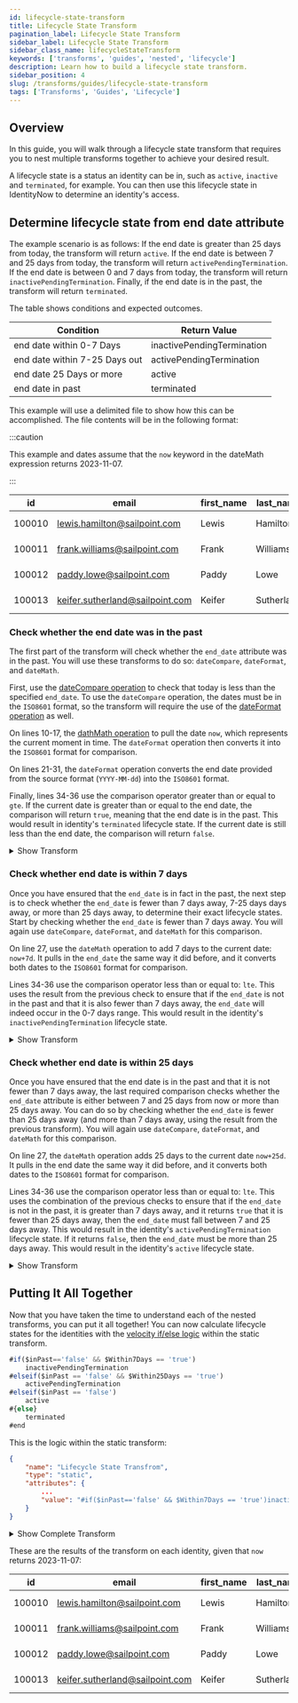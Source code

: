```yaml
---
id: lifecycle-state-transform
title: Lifecycle State Transform
pagination_label: Lifecycle State Transform
sidebar_label: Lifecycle State Transform
sidebar_class_name: lifecycleStateTransform
keywords: ['transforms', 'guides', 'nested', 'lifecycle']
description: Learn how to build a lifecycle state transform.
sidebar_position: 4
slug: /transforms/guides/lifecycle-state-transform
tags: ['Transforms', 'Guides', 'Lifecycle']
---
```


## Overview

In this guide, you will walk through a lifecycle state transform that requires you to nest multiple transforms together to achieve your desired result.

A lifecycle state is a status an identity can be in, such as `active`, `inactive` and `terminated`, for example. You can then use this lifecycle state in IdentityNow to determine an identity's access. 

## Determine lifecycle state from end date attribute

The example scenario is as follows: If the end date is greater than 25 days from today, the transform will return `active`. If the end date is between 7 and 25 days from today, the transform will return `activePendingTermination`. If the end date is between 0 and 7 days from today, the transform will return `inactivePendingTermination`. Finally, if the end date is in the past, the transform will return `terminated`.

The table shows conditions and expected outcomes.

| Condition                     | Return Value               |
| ----------------------------- | -------------------------- |
| end date within 0-7 Days      | inactivePendingTermination |
| end date within 7-25 Days out | activePendingTermination   |
| end date 25 Days or more      | active                     |
| end date in past              | terminated                 |

This example will use a delimited file to show how this can be accomplished. The file contents will be in the following format:

:::caution

This example and dates assume that the `now` keyword in the dateMath expression returns 2023-11-07.

:::

| id     | email                        | first_name | last_name | end_date   |
| ------ | ---------------------------- | ---------- | --------- | ---------- |
| 100010 | lewis.hamilton@sailpoint.com | Lewis      | Hamilton  | 2023-11-01 |
| 100011 | frank.williams@sailpoint.com | Frank      | Williams  | 2023-11-09 |
| 100012 | paddy.lowe@sailpoint.com     | Paddy      | Lowe      | 2023-11-25 |
| 100013 | keifer.sutherland@sailpoint.com | Keifer | Sutherland | 2023-12-25 |

### Check whether the end date was in the past 

The first part of the transform will check whether the `end_date` attribute was in the past. You will use these transforms to do so: `dateCompare`, `dateFormat`, and `dateMath`.

First, use the [dateCompare operation](../operations/date-compare.md) to check that today is less than the specified `end_date`. To use the `dateCompare` operation, the dates must be in the `ISO8601` format, so the transform will require the use of the [dateFormat operation](../operations/date-format.md) as well. 

On lines 10-17, the [dathMath operation](../operations/date-math.md) to pull the date `now`, which represents the current moment in time. The `dateFormat` operation then converts it into the `ISO8601` format for comparison.

On lines 21-31, the `dateFormat` operation converts the end date provided from the source format (`YYYY-MM-dd`) into the `ISO8601` format. 

Finally, lines 34-36 use the comparison operator greater than or equal to `gte`. If the current date is greater than or equal to the end date, the comparison will return `true`, meaning that the end date is in the past. This would result in identity's `terminated` lifecycle state. If the current date is still less than the end date, the comparison will return `false`. 

<details>
<summary>Show Transform</summary>

```json showLineNumbers
{
  "type": "static",
  "attributes": {
    "inPast": {
      "type": "dateCompare",
      "attributes": {
        "firstDate": {
          "type": "dateFormat",
          "attributes": {
            "input": {
              "type": "dateMath",
              "attributes": {
                "expression": "now"
              }
            },
            "inputFormat": "yyyy-MM-dd'T'HH:mm",
            "outputFormat": "ISO8601"
          }
        },
        "secondDate": {
          "type": "dateFormat",
          "attributes": {
            "input": {
              "type": "accountAttribute",
              "attributes": {
                "sourceName": "Example CSV",
                "attributeName": "end_date"
              }
            },
            "inputFormat": "YYYY-MM-dd",
            "outputFormat": "ISO8601"
          }
        },
        "operator": "gte",
        "positiveCondition": "true",
        "negativeCondition": "false"
      }
    },
    "value": "$inPast"
  }
}
```

</details>

### Check whether end date is within 7 days

Once you have ensured that the `end_date` is in fact in the past, the next step is to check whether the `end_date` is fewer than 7 days away, 7-25 days days away, or more than 25 days away, to determine their exact lifecycle states. Start by checking whether the `end_date` is fewer than 7 days away. You will again use `dateCompare`, `dateFormat`, and `dateMath` for this comparison. 

On line 27, use the `dateMath` operation to add 7 days to the current date: `now+7d`. It pulls in the `end_date` the same way it did before, and it converts both dates to the `ISO8601` format for comparison.

Lines 34-36 use the comparison operator less than or equal to: `lte`. This uses the result from the previous check to ensure that if the `end_date` is not in the past and that it is also fewer than 7 days away, the `end_date` will indeed occur in the 0-7 days range. This would result in the identity's `inactivePendingTermination` lifecycle state. 

<details>
    <summary>Show Transform</summary>

```json showLineNumbers
{
  "type": "static",
  "attributes": {
    "Within7Days": {
      "type": "dateCompare",
      "attributes": {
        "firstDate": {
          "type": "dateFormat",
          "attributes": {
            "input": {
              "type": "accountAttribute",
              "attributes": {
                "sourceName": "Example CSV",
                "attributeName": "end_date"
              }
            },
            "inputFormat": "yyyy-MM-dd",
            "outputFormat": "ISO8601"
          }
        },
        "secondDate": {
          "type": "dateFormat",
          "attributes": {
            "input": {
              "type": "dateMath",
              "attributes": {
                "expression": "now+7d"
              }
            },
            "inputFormat": "yyyy-MM-dd'T'HH:mm",
            "outputFormat": "ISO8601"
          }
        },
        "operator": "lte",
        "positiveCondition": "true",
        "negativeCondition": "false"
      }
    },
    "value": "$Within7Days"
  }
}
```

</details>

### Check whether end date is within 25 days

Once you have ensured that the end date is in the past and that it is not fewer than 7 days away, the last required comparison checks whether the `end_date` attribute is either between 7 and 25 days from now or more than 25 days away. You can do so by checking whether the `end_date` is fewer than 25 days away (and more than 7 days away, using the result from the previous transform). You will again use `dateCompare`, `dateFormat`, and `dateMath` for this comparison.

On line 27, the `dateMath` operation adds 25 days to the current date `now+25d`. It pulls in the end date the same way it did before, and it converts both dates to the `ISO8601` format for comparison.

Lines 34-36 use the comparison operator less than or equal to: `lte`. This uses the combination of the previous checks to ensure that if the `end_date` is not in the past, it is greater than 7 days away, and it returns `true` that it is fewer than 25 days away, then the `end_date` must fall between 7 and 25 days away. This would result in the identity's `activePendingTermination` lifecycle state. If it returns `false`, then the `end_date` must be more than 25 days away. This would result in the identity's `active` lifecycle state. 

<details>
    <summary>Show Transform</summary>

```json showLineNumbers
{
  "type": "static",
  "attributes": {
    "Within25Days": {
      "type": "dateCompare",
      "attributes": {
        "firstDate": {
          "type": "dateFormat",
          "attributes": {
            "input": {
              "type": "accountAttribute",
              "attributes": {
                "sourceName": "Example CSV",
                "attributeName": "end_date"
              }
            },
            "inputFormat": "yyyy-MM-dd",
            "outputFormat": "ISO8601"
          }
        },
        "secondDate": {
          "type": "dateFormat",
          "attributes": {
            "input": {
              "type": "dateMath",
              "attributes": {
                "expression": "now+25d"
              }
            },
            "inputFormat": "yyyy-MM-dd'T'HH:mm",
            "outputFormat": "ISO8601"
          }
        },
        "operator": "lte",
        "positiveCondition": "true",
        "negativeCondition": "false"
      }
    },
    "value": "$Within25Days"
  }
}
```

</details>

## Putting It All Together

Now that you have taken the time to understand each of the nested transforms, you can put it all together! You can now calculate lifecycle states for the identities with the [velocity if/else logic](https://people.apache.org/~henning/velocity/html/ch05s03.html) within the static transform.

```javascript
#if($inPast=='false' && $Within7Days == 'true')
    inactivePendingTermination
#elseif($inPast == 'false' && $Within25Days == 'true')
    activePendingTermination
#elseif($inPast == 'false')
    active
#{else}
    terminated
#end
```

This is the logic within the static transform: 

```json
{
    "name": "Lifecycle State Transfrom",
    "type": "static",
    "attributes": {
        ...
        "value": "#if($inPast=='false' && $Within7Days == 'true')inactivePendingTermination#elseif($inPast == 'false' && $Within25Days == 'true')activePendingTermination#elseif($inPast == 'false')active#{else}terminated#end"
    }
}
```

<details>
    <summary>Show Complete Transform</summary>

```json
{
  "name": "Lifecycle State Transfrom",
  "type": "static",
  "attributes": {
    "inPast": {
      "type": "dateCompare",
      "attributes": {
        "firstDate": {
          "type": "dateFormat",
          "attributes": {
            "input": {
              "type": "dateMath",
              "attributes": {
                "expression": "now"
              }
            },
            "inputFormat": "yyyy-MM-dd'T'HH:mm",
            "outputFormat": "ISO8601"
          }
        },
        "secondDate": {
          "type": "dateFormat",
          "attributes": {
            "input": {
              "type": "accountAttribute",
              "attributes": {
                "sourceName": "Example CSV",
                "attributeName": "end_date"
              }
            },
            "inputFormat": "YYYY-MM-dd",
            "outputFormat": "ISO8601"
          }
        },
        "operator": "gte",
        "positiveCondition": "true",
        "negativeCondition": "false"
      }
    },
    "Within7Days": {
      "type": "dateCompare",
      "attributes": {
        "firstDate": {
          "type": "dateFormat",
          "attributes": {
            "input": {
              "type": "accountAttribute",
              "attributes": {
                "sourceName": "Example CSV",
                "attributeName": "end_date"
              }
            },
            "inputFormat": "yyyy-MM-dd",
            "outputFormat": "ISO8601"
          }
        },
        "secondDate": {
          "type": "dateFormat",
          "attributes": {
            "input": {
              "type": "dateMath",
              "attributes": {
                "expression": "now+7d"
              }
            },
            "inputFormat": "yyyy-MM-dd'T'HH:mm",
            "outputFormat": "ISO8601"
          }
        },
        "operator": "lte",
        "positiveCondition": "true",
        "negativeCondition": "false"
      }
    },
    "Within25Days": {
      "type": "dateCompare",
      "attributes": {
        "firstDate": {
          "type": "dateFormat",
          "attributes": {
            "input": {
              "type": "accountAttribute",
              "attributes": {
                "sourceName": "Example CSV",
                "attributeName": "end_date"
              }
            },
            "inputFormat": "yyyy-MM-dd",
            "outputFormat": "ISO8601"
          }
        },
        "secondDate": {
          "type": "dateFormat",
          "attributes": {
            "input": {
              "type": "dateMath",
              "attributes": {
                "expression": "now+25d"
              }
            },
            "inputFormat": "yyyy-MM-dd'T'HH:mm",
            "outputFormat": "ISO8601"
          }
        },
        "operator": "lte",
        "positiveCondition": "true",
        "negativeCondition": "false"
      }
    },
    "value": "#if($inPast=='false' && $Within7Days == 'true')inactivePendingTermination#elseif($inPast == 'false' && $Within25Days == 'true')activePendingTermination#elseif($inPast == 'false')active#{else}terminated#end"
  }
}
```

</details>

These are the results of the transform on each identity, given that `now` returns 2023-11-07:

| id     | email                        | first_name | last_name | end_date   | result |
| ------ | ---------------------------- | ---------- | --------- | ---------- | ------ |
| 100010 | lewis.hamilton@sailpoint.com | Lewis      | Hamilton  | 2023-11-01 | terminated |
| 100011 | frank.williams@sailpoint.com | Frank      | Williams  | 2023-11-09 | inactivePendingTermination |
| 100012 | paddy.lowe@sailpoint.com     | Paddy      | Lowe      | 2023-11-25 | activePendingTermination |
| 100013 | keifer.sutherland@sailpoint.com | Keifer | Sutherland | 2023-12-25 | active |
